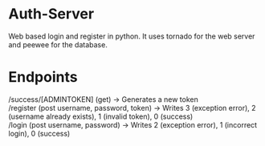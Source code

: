 # Auth-Server
Web based login and register in python.
It uses tornado for the web server and peewee for the database.

# Endpoints
/success/[ADMINTOKEN] (get) -> Generates a new token\
/register (post username, password, token) -> Writes 3 (exception error), 2 (username already exists), 1 (invalid token), 0 (success)\
/login (post username, password) -> Writes 2 (exception error), 1 (incorrect login), 0 (success)